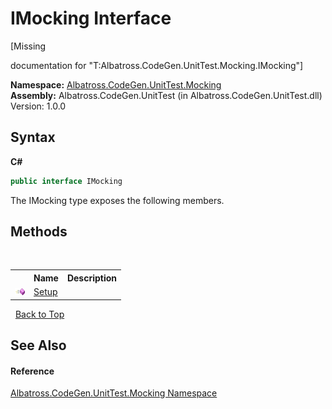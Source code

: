 # IMocking Interface
 

\[Missing <summary> documentation for "T:Albatross.CodeGen.UnitTest.Mocking.IMocking"\]

**Namespace:**&nbsp;<a href="2F2D61B8">Albatross.CodeGen.UnitTest.Mocking</a><br />**Assembly:**&nbsp;Albatross.CodeGen.UnitTest (in Albatross.CodeGen.UnitTest.dll) Version: 1.0.0

## Syntax

**C#**<br />
``` C#
public interface IMocking
```

The IMocking type exposes the following members.


## Methods
&nbsp;<table><tr><th></th><th>Name</th><th>Description</th></tr><tr><td>![Public method](media/pubmethod.gif "Public method")</td><td><a href="1B10A687">Setup</a></td><td /></tr></table>&nbsp;
<a href="#imocking-interface">Back to Top</a>

## See Also


#### Reference
<a href="2F2D61B8">Albatross.CodeGen.UnitTest.Mocking Namespace</a><br />